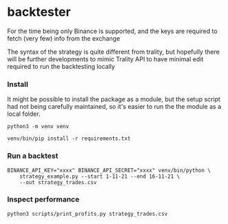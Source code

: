 # backtester


For the time being only Binance is supported, and the keys
are required to fetch (very few) info from the exchange

The syntax of the strategy is quite different from trality,
but hopefully there will be further developments to mimic
Trality API to have minimal edit required to run the backtesting
locally


### Install

It might be possible to install the package as a module,
but the setup script had not being carefully maintained, so
it's easier to run the the module as a local folder.

    python3 -m venv venv

    venv/bin/pip install -r requirements.txt



### Run a backtest


    BINANCE_API_KEY="xxxx" BINANCE_API_SECRET="xxxx" venv/bin/python \
        strategy_example.py --start 1-11-21 --end 16-11-21 \
        --out strategy_trades.csv

### Inspect performance

    python3 scripts/print_profits.py strategy_trades.csv
